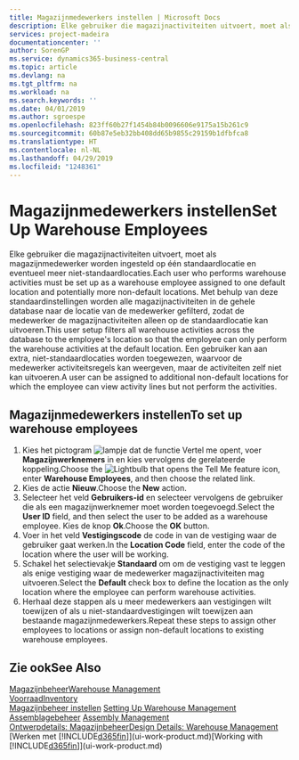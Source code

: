 ```yaml
---
title: Magazijnmedewerkers instellen | Microsoft Docs
description: Elke gebruiker die magazijnactiviteiten uitvoert, moet als magazijnmedewerker worden ingesteld op één standaardlocatie en eventueel meer niet-standaardlocaties.
services: project-madeira
documentationcenter: ''
author: SorenGP
ms.service: dynamics365-business-central
ms.topic: article
ms.devlang: na
ms.tgt_pltfrm: na
ms.workload: na
ms.search.keywords: ''
ms.date: 04/01/2019
ms.author: sgroespe
ms.openlocfilehash: 823ff60b27f1454b84b0096606e9175a15b261c9
ms.sourcegitcommit: 60b87e5eb32bb408dd65b9855c29159b1dfbfca8
ms.translationtype: HT
ms.contentlocale: nl-NL
ms.lasthandoff: 04/29/2019
ms.locfileid: "1248361"
---
```

# <a name="set-up-warehouse-employees"></a><span data-ttu-id="3fa2b-103">Magazijnmedewerkers instellen</span><span class="sxs-lookup"><span data-stu-id="3fa2b-103">Set Up Warehouse Employees</span></span>
<span data-ttu-id="3fa2b-104">Elke gebruiker die magazijnactiviteiten uitvoert, moet als magazijnmedewerker worden ingesteld op één standaardlocatie en eventueel meer niet-standaardlocaties.</span><span class="sxs-lookup"><span data-stu-id="3fa2b-104">Each user who performs warehouse activities must be set up as a warehouse employee assigned to one default location and potentially more non-default locations.</span></span> <span data-ttu-id="3fa2b-105">Met behulp van deze standaardinstellingen worden alle magazijnactiviteiten in de gehele database naar de locatie van de medewerker gefilterd, zodat de medewerker de magazijnactiviteiten alleen op de standaardlocatie kan uitvoeren.</span><span class="sxs-lookup"><span data-stu-id="3fa2b-105">This user setup filters all warehouse activities across the database to the employee's location so that the employee can only perform the warehouse activities at the default location.</span></span> <span data-ttu-id="3fa2b-106">Een gebruiker kan aan extra, niet-standaardlocaties worden toegewezen, waarvoor de medewerker activiteitsregels kan weergeven, maar de activiteiten zelf niet kan uitvoeren.</span><span class="sxs-lookup"><span data-stu-id="3fa2b-106">A user can be assigned to additional non-default locations for which the employee can view activity lines but not perform the activities.</span></span>

## <a name="to-set-up-warehouse-employees"></a><span data-ttu-id="3fa2b-107">Magazijnmedewerkers instellen</span><span class="sxs-lookup"><span data-stu-id="3fa2b-107">To set up warehouse employees</span></span>  
1.  <span data-ttu-id="3fa2b-108">Kies het pictogram ![lampje dat de functie Vertel me opent](media/ui-search/search_small.png "Vertel me wat u wilt doen"), voer **Magazijnwerknemers** in en kies vervolgens de gerelateerde koppeling.</span><span class="sxs-lookup"><span data-stu-id="3fa2b-108">Choose the ![Lightbulb that opens the Tell Me feature](media/ui-search/search_small.png "Tell me what you want to do") icon, enter **Warehouse Employees**, and then choose the related link.</span></span>  
2. <span data-ttu-id="3fa2b-109">Kies de actie **Nieuw**.</span><span class="sxs-lookup"><span data-stu-id="3fa2b-109">Choose the **New** action.</span></span>  
3. <span data-ttu-id="3fa2b-110">Selecteer het veld **Gebruikers-id** en selecteer vervolgens de gebruiker die als een magazijnwerknemer moet worden toegevoegd.</span><span class="sxs-lookup"><span data-stu-id="3fa2b-110">Select the **User ID** field, and then select the user to be added as a warehouse employee.</span></span> <span data-ttu-id="3fa2b-111">Kies de knop **Ok**.</span><span class="sxs-lookup"><span data-stu-id="3fa2b-111">Choose the **OK** button.</span></span>  
6.  <span data-ttu-id="3fa2b-112">Voer in het veld **Vestigingscode** de code in van de vestiging waar de gebruiker gaat werken.</span><span class="sxs-lookup"><span data-stu-id="3fa2b-112">In the **Location Code** field, enter the code of the location where the user will be working.</span></span>  
7.  <span data-ttu-id="3fa2b-113">Schakel het selectievakje **Standaard** om om de vestiging vast te leggen als enige vestiging waar de medewerker magazijnactiviteiten mag uitvoeren.</span><span class="sxs-lookup"><span data-stu-id="3fa2b-113">Select the **Default** check box to define the location as the only location where the employee can perform warehouse activities.</span></span>  
8.  <span data-ttu-id="3fa2b-114">Herhaal deze stappen als u meer medewerkers aan vestigingen wilt toewijzen of als u niet-standaardvestigingen wilt toewijzen aan bestaande magazijnmedewerkers.</span><span class="sxs-lookup"><span data-stu-id="3fa2b-114">Repeat these steps to assign other employees to locations or assign non-default locations to existing warehouse employees.</span></span>  

## <a name="see-also"></a><span data-ttu-id="3fa2b-115">Zie ook</span><span class="sxs-lookup"><span data-stu-id="3fa2b-115">See Also</span></span>  
[<span data-ttu-id="3fa2b-116">Magazijnbeheer</span><span class="sxs-lookup"><span data-stu-id="3fa2b-116">Warehouse Management</span></span>](warehouse-manage-warehouse.md)  
[<span data-ttu-id="3fa2b-117">Voorraad</span><span class="sxs-lookup"><span data-stu-id="3fa2b-117">Inventory</span></span>](inventory-manage-inventory.md)  
<span data-ttu-id="3fa2b-118">[Magazijnbeheer instellen](warehouse-setup-warehouse.md)   </span><span class="sxs-lookup"><span data-stu-id="3fa2b-118">[Setting Up Warehouse Management](warehouse-setup-warehouse.md)   </span></span>  
<span data-ttu-id="3fa2b-119">[Assemblagebeheer](assembly-assemble-items.md)  </span><span class="sxs-lookup"><span data-stu-id="3fa2b-119">[Assembly Management](assembly-assemble-items.md)  </span></span>  
[<span data-ttu-id="3fa2b-120">Ontwerpdetails: Magazijnbeheer</span><span class="sxs-lookup"><span data-stu-id="3fa2b-120">Design Details: Warehouse Management</span></span>](design-details-warehouse-management.md)  
<span data-ttu-id="3fa2b-121">[Werken met [!INCLUDE[d365fin](includes/d365fin_md.md)]](ui-work-product.md)</span><span class="sxs-lookup"><span data-stu-id="3fa2b-121">[Working with [!INCLUDE[d365fin](includes/d365fin_md.md)]](ui-work-product.md)</span></span>  
